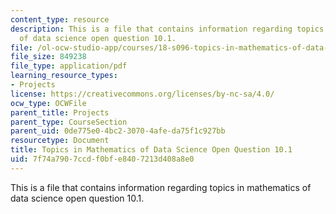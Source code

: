```yaml
---
content_type: resource
description: This is a file that contains information regarding topics in mathematics
  of data science open question 10.1.
file: /ol-ocw-studio-app/courses/18-s096-topics-in-mathematics-of-data-science-fall-2015/7f74a7907ccdf0bfe8407213d408a8e0_MIT18_S096F15_Open10.1.pdf
file_size: 849238
file_type: application/pdf
learning_resource_types:
- Projects
license: https://creativecommons.org/licenses/by-nc-sa/4.0/
ocw_type: OCWFile
parent_title: Projects
parent_type: CourseSection
parent_uid: 0de775e0-4bc2-3070-4afe-da75f1c927bb
resourcetype: Document
title: Topics in Mathematics of Data Science Open Question 10.1
uid: 7f74a790-7ccd-f0bf-e840-7213d408a8e0
---
```

This is a file that contains information regarding topics in mathematics of data science open question 10.1.